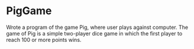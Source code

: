 # PigGame
Wrote a program of the game Pig, where user plays against computer.
The game of Pig is a simple two-player dice game in which the first player to reach 100 or more points wins.
